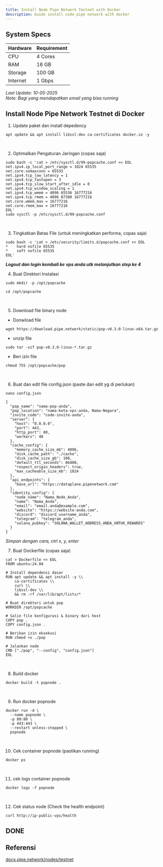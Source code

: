 ```yaml
---
title: Install Node Pipe Network Testnet with Docker
description: Guide install node pipe network with docker
---
```


## System Specs
| Hardware  | Requirement  |
|-----------|--------------|
| CPU	    | 4 Cores      |
| RAM	    | 16 GB        |
| Storage   | 100 GB       |
| Internet  | 1 Gbps       |

<i>Last Update: 10-05-2025</i>  
<i>Note: Bagi yang mendapatkan email yang bisa running</i>

## Install Node Pipe Network Testnet di Docker

1. Update paket dan install depedency

```
apt update && apt install libssl-dev ca-certificates docker.io -y
```
</br>

2. Optimalkan Pengaturan Jaringan (copas saja)

```
sudo bash -c 'cat > /etc/sysctl.d/99-popcache.conf << EOL
net.ipv4.ip_local_port_range = 1024 65535
net.core.somaxconn = 65535
net.ipv4.tcp_low_latency = 1
net.ipv4.tcp_fastopen = 3
net.ipv4.tcp_slow_start_after_idle = 0
net.ipv4.tcp_window_scaling = 1
net.ipv4.tcp_wmem = 4096 65536 16777216
net.ipv4.tcp_rmem = 4096 87380 16777216
net.core.wmem_max = 16777216
net.core.rmem_max = 16777216
EOL'
sudo sysctl -p /etc/sysctl.d/99-popcache.conf
```
</br>

3. Tingkatkan Batas File (untuk meningkatkan performa, copas saja)

```
sudo bash -c 'cat > /etc/security/limits.d/popcache.conf << EOL
*    hard nofile 65535
*    soft nofile 65535
EOL'
```
<i><b>Logout dan login kembali ke vps anda utk melanjutkan step ke 4</b></i>
</br>

4. Buat Direktori Instalasi

```
sudo mkdir -p /opt/popcache
```

```
cd /opt/popcache
```
</br>

5. Download file binary node
- Donwload file
```
wget https://download.pipe.network/static/pop-v0.3.0-linux-x64.tar.gz
```

- unzip file
```
sudo tar -xzf pop-v0.3.0-linux-*.tar.gz
```

- Beri izin file
```
chmod 755 /opt/popcache/pop
```
</br>

6. Buat dan edit file config.json (paste dan edit yg di perlukan)

```
nano config.json
```

```
{
  "pop_name": "nama-pop-anda",
  "pop_location": "nama-kota-vps-anda, Nama-Negara",
  "invite_code": "code-invite-anda",
  "server": {
    "host": "0.0.0.0",
    "port": 443,
    "http_port": 80,
    "workers": 40
  },
  "cache_config": {
    "memory_cache_size_mb": 4096,
    "disk_cache_path": "./cache",
    "disk_cache_size_gb": 100,
    "default_ttl_seconds": 86400,
    "respect_origin_headers": true,
    "max_cacheable_size_mb": 1024
  },
  "api_endpoints": {
    "base_url": "https://dataplane.pipenetwork.com"
  },
  "identity_config": {
    "node_name": "Nama_Node_Anda",
    "name": "Nama_Anda",
    "email": "email.anda@example.com",
    "website": "https://website-anda.com",
    "discord": "discord_username_anda",
    "telegram": "telegram_anda",
    "solana_pubkey": "SOLANA_WALLET_ADDRESS_ANDA_UNTUK_REWARDS"
  }
}
```
<i>Simpan dengan cara, ctrl x, y, enter</i>
</br>

7. Buat Dockerfile (copas saja)

```
cat > Dockerfile << EOL
FROM ubuntu:24.04

# Install dependensi dasar
RUN apt update && apt install -y \\
    ca-certificates \\
    curl \\
    libssl-dev \\
    && rm -rf /var/lib/apt/lists/*

# Buat direktori untuk pop
WORKDIR /opt/popcache

# Salin file konfigurasi & binary dari host
COPY pop .
COPY config.json .

# Berikan izin eksekusi
RUN chmod +x ./pop

# Jalankan node
CMD ["./pop", "--config", "config.json"]
EOL
```
</br>

8. Build docker

```
docker build -t popnode .
```
</br>

9. Run docker popnode

```
docker run -d \
  --name popnode \
  -p 80:80 \
  -p 443:443 \
  --restart unless-stopped \
  popnode
```
</br>

10. Cek container popnode (pastikan running)

```
docker ps
```
</br>

11. cek logs container popnode

```
docker logs -f popnode
```
</br>

12. Cek status node (Check the health endpoint)

```
curl http://ip-public-vps/health
```

<h2>DONE</h2>

## Referensi
<a href="https://docs.pipe.network/nodes/testnet" target="_blank" rel="noopener noreferrer">docs.pipe.network/nodes/testnet</a> 

<head>
<!-- Google tag (gtag.js) -->
<script async src="https://www.googletagmanager.com/gtag/js?id=G-4WB2W24M31"></script>
<script>
  window.dataLayer = window.dataLayer || [];
  function gtag(){dataLayer.push(arguments);}
  gtag('js', new Date());
  gtag('config', 'G-4WB2W24M31');
</script>
</head>